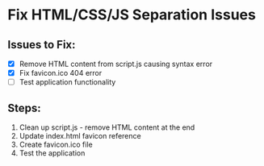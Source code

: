 # Fix HTML/CSS/JS Separation Issues

## Issues to Fix:
- [x] Remove HTML content from script.js causing syntax error
- [x] Fix favicon.ico 404 error
- [ ] Test application functionality

## Steps:
1. Clean up script.js - remove HTML content at the end
2. Update index.html favicon reference
3. Create favicon.ico file
4. Test the application
